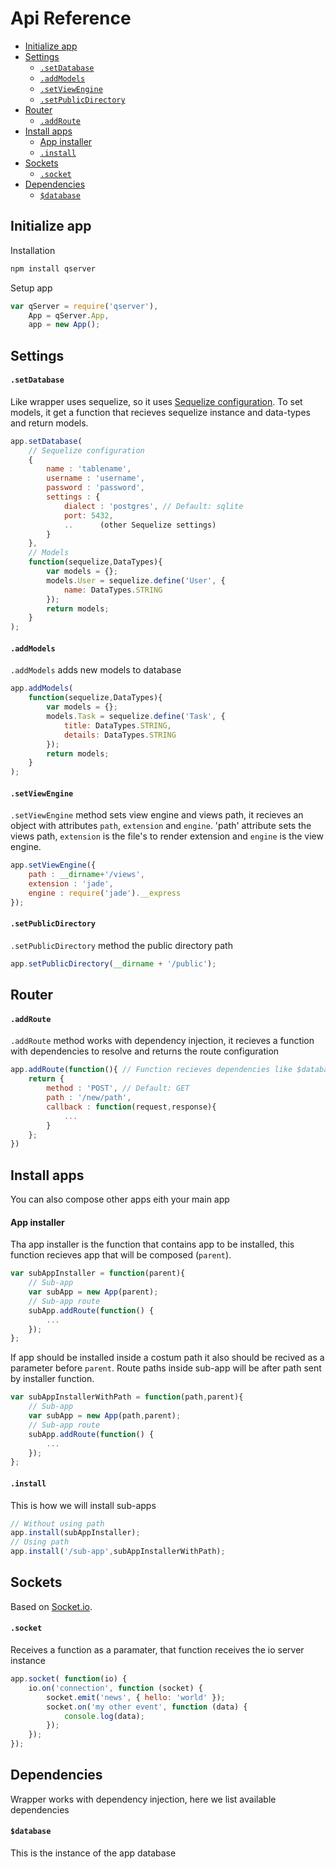 Api Reference
=============

- [Initialize app](#initialize-app)
- [Settings](#settings)
    - [`.setDatabase`](#setdatabase)
    - [`.addModels`](#addModels)
    - [`.setViewEngine`](#setviewengine)
    - [`.setPublicDirectory`](#setpublicdirectory)
- [Router](#router)
    - [`.addRoute`](#addroute)
- [Install apps](#install-apps)
    - [App installer](#app-installer)
    - [`.install`](#install)
- [Sockets](#sockets)
    - [`.socket`](#socket)
- [Dependencies](#dependencies)
    - [`$database`](#database)

## Initialize app
Installation
```bash
npm install qserver
```
Setup app
```js
var qServer = require('qserver'),
    App = qServer.App,
    app = new App();
```

## Settings
#### `.setDatabase`
Like wrapper uses sequelize, so it uses [Sequelize configuration](http://sequelizejs.com/docs/1.7.8/usage#basics).
To set models, it get a function that recieves sequelize instance and data-types and return models.
```js
app.setDatabase(
    // Sequelize configuration
    {
        name : 'tablename',
        username : 'username',
        password : 'password',
        settings : {
            dialect : 'postgres', // Default: sqlite
            port: 5432,
            ..      (other Sequelize settings)
        }
    },
    // Models
    function(sequelize,DataTypes){
        var models = {};
        models.User = sequelize.define('User', {
            name: DataTypes.STRING
        });
        return models;
    }
);
```
#### `.addModels`
`.addModels` adds new models to database
```js
app.addModels(
    function(sequelize,DataTypes){
        var models = {};
        models.Task = sequelize.define('Task', {
            title: DataTypes.STRING,
            details: DataTypes.STRING
        });
        return models;
    }
);
```

#### `.setViewEngine`
`.setViewEngine`  method sets view engine and views path, it recieves an object with attributes `path`, `extension` and `engine`.
'path' attribute sets the views path, `extension` is the file's to render extension and `engine` is the view engine.
```js
app.setViewEngine({
    path : __dirname+'/views',
    extension : 'jade',
    engine : require('jade').__express
});
```
#### `.setPublicDirectory`
`.setPublicDirectory`  method the public directory path
```js
app.setPublicDirectory(__dirname + '/public');
```

## Router
#### `.addRoute`
`.addRoute` method works with dependency injection, it recieves a function with dependencies to resolve and returns the route configuration
```js
app.addRoute(function(){ // Function recieves dependencies like $database
    return {   
        method : 'POST', // Default: GET
        path : '/new/path',
        callback : function(request,response){
            ...
        }
    };
})
```

## Install apps
You can also compose other apps eith your main app
#### App installer
Tha app installer is the function that contains app to be installed, this function recieves app that will be composed (`parent`).
```js
var subAppInstaller = function(parent){
    // Sub-app
    var subApp = new App(parent);
    // Sub-app route
    subApp.addRoute(function() {
        ...
    });
};
```
If app should be installed inside a costum path it also should be recived as a parameter before `parent`. Route paths inside sub-app will be after path sent by installer function.
```js
var subAppInstallerWithPath = function(path,parent){
    // Sub-app
    var subApp = new App(path,parent);
    // Sub-app route
    subApp.addRoute(function() {
        ...
    });
};
```

#### `.install`
This is how we will install sub-apps
```js
// Without using path
app.install(subAppInstaller);
// Using path
app.install('/sub-app',subAppInstallerWithPath);
```

## Sockets
Based on [Socket.io](http://socket.io/docs/).
#### `.socket`
Receives a function as a paramater, that function receives the io server instance
```js
app.socket( function(io) {
    io.on('connection', function (socket) {
        socket.emit('news', { hello: 'world' });
        socket.on('my other event', function (data) {
            console.log(data);
        });
    }); 
});
```

## Dependencies
Wrapper works with dependency injection, here we list available dependencies
#### `$database`
This is the instance of the app database

